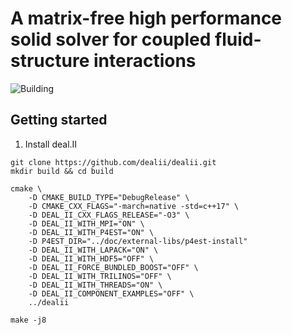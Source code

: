 # A matrix-free high performance solid solver for coupled fluid-structure interactions
![Building](https://github.com/DavidSCN/matrix-free-dealii-precice/workflows/Building/badge.svg)

## Getting started

1. Install deal.II 

```
git clone https://github.com/dealii/dealii.git
mkdir build && cd build

cmake \
    -D CMAKE_BUILD_TYPE="DebugRelease" \
    -D CMAKE_CXX_FLAGS="-march=native -std=c++17" \
    -D DEAL_II_CXX_FLAGS_RELEASE="-O3" \
    -D DEAL_II_WITH_MPI="ON" \
    -D DEAL_II_WITH_P4EST="ON" \
    -D P4EST_DIR="../doc/external-libs/p4est-install"
    -D DEAL_II_WITH_LAPACK="ON" \
    -D DEAL_II_WITH_HDF5="OFF" \
    -D DEAL_II_FORCE_BUNDLED_BOOST="OFF" \
    -D DEAL_II_WITH_TRILINOS="OFF" \
    -D DEAL_II_WITH_THREADS="ON" \
    -D DEAL_II_COMPONENT_EXAMPLES="OFF" \
    ../dealii

make -j8
```
